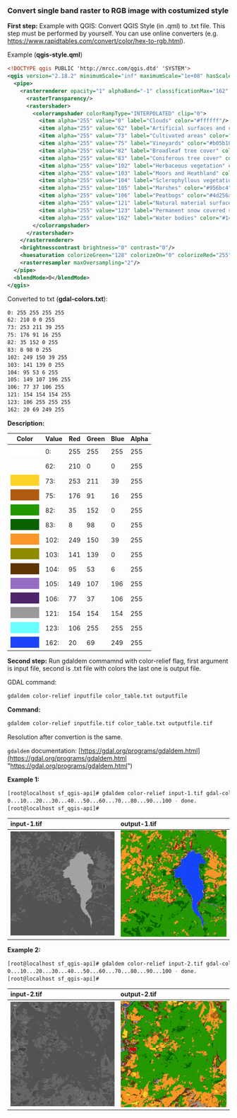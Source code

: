 ### Convert single band raster to RGB image with costumized style

**First step:**
Example with QGIS:
Convert QGIS Style (in .qml) to .txt file.
This step must be performed by yourself.
You can use online converters (e.g. https://www.rapidtables.com/convert/color/hex-to-rgb.html).

Example (**qgis-style.qml**)
```xml
<!DOCTYPE qgis PUBLIC 'http://mrcc.com/qgis.dtd' 'SYSTEM'>
<qgis version="2.18.2" minimumScale="inf" maximumScale="1e+08" hasScaleBasedVisibilityFlag="0">
  <pipe>
    <rasterrenderer opacity="1" alphaBand="-1" classificationMax="162" classificationMinMaxOrigin="CumulativeCutFullExtentEstimated" band="1" classificationMin="5" type="singlebandpseudocolor">
      <rasterTransparency/>
      <rastershader>
        <colorrampshader colorRampType="INTERPOLATED" clip="0">
          <item alpha="255" value="0" label="Clouds" color="#ffffff"/>
          <item alpha="255" value="62" label="Artificial surfaces and constructions" color="#d20000"/>
          <item alpha="255" value="73" label="Cultivated areas" color="#fdd327"/>
          <item alpha="255" value="75" label="Vineyards" color="#b05b10"/>
          <item alpha="255" value="82" label="Broadleaf tree cover" color="#239800"/>
          <item alpha="255" value="83" label="Coniferous tree cover" color="#086200"/>
          <item alpha="255" value="102" label="Herbaceous vegetation" color="#f99627"/>
          <item alpha="255" value="103" label="Moors and Heathland" color="#8d8b00"/>
          <item alpha="255" value="104" label="Sclerophyllous vegetation" color="#5f3506"/>
          <item alpha="255" value="105" label="Marshes" color="#956bc4"/>
          <item alpha="255" value="106" label="Peatbogs" color="#4d256a"/>
          <item alpha="255" value="121" label="Natural material surfaces" color="#9a9a9a"/>
          <item alpha="255" value="123" label="Permanent snow covered surfaces" color="#6affff"/>
          <item alpha="255" value="162" label="Water bodies" color="#1445f9"/>
        </colorrampshader>
      </rastershader>
    </rasterrenderer>
    <brightnesscontrast brightness="0" contrast="0"/>
    <huesaturation colorizeGreen="128" colorizeOn="0" colorizeRed="255" colorizeBlue="128" grayscaleMode="0" saturation="0" colorizeStrength="100"/>
    <rasterresampler maxOversampling="2"/>
  </pipe>
  <blendMode>0</blendMode>
</qgis>

```
Converted to txt (**gdal-colors.txt**):
```txt
0: 255 255 255 255
62: 210 0 0 255
73: 253 211 39 255
75: 176 91 16 255
82: 35 152 0 255
83: 8 98 0 255
102: 249 150 39 255
103: 141 139 0 255
104: 95 53 6 255
105: 149 107 196 255
106: 77 37 106 255
121: 154 154 154 255
123: 106 255 255 255
162: 20 69 249 255
```

**Description:**

|   Color   |   Value   |   Red   |   Green   |   Blue   |   Alpha   |
| ------------ | ------------ | ------------ | ------------ | ------------ | ------------ |
|   ![#ffffff](/qgis-style-save-as-image/img/colors/ffffff-65x25.png)   |   0:   |   255   |   255   |   255   |   255   |
|   ![#d20000](/qgis-style-save-as-image/img/colors/d20000-65x25.png)   |   62:   |   210   |   0   |   0   |   255   |
|   ![#fdd327](/qgis-style-save-as-image/img/colors/fdd327-65x25.png)   |   73:   |   253   |   211   |   39   |   255   |
|   ![#b05b10](/qgis-style-save-as-image/img/colors/b05b10-65x25.png)   |   75:   |   176   |   91   |   16   |   255   |
|   ![#239800](/qgis-style-save-as-image/img/colors/239800-65x25.png)   |   82:   |   35   |   152   |   0   |   255   |
|   ![#086200](/qgis-style-save-as-image/img/colors/086200-65x25.png)   |   83:   |   8   |   98   |   0   |   255   |
|   ![#f99627](/qgis-style-save-as-image/img/colors/f99627-65x25.png)   |   102:   |   249   |   150   |   39   |   255   |
|   ![#8d8b00](/qgis-style-save-as-image/img/colors/8d8b00-65x25.png)   |   103:   |   141   |   139   |   0   |   255   |
|   ![#5f3506](/qgis-style-save-as-image/img/colors/5f3506-65x25.png)   |   104:   |   95   |   53   |   6   |   255   |
|   ![#956bc4](/qgis-style-save-as-image/img/colors/956bc4-65x25.png)   |   105:   |   149   |   107   |   196   |   255   |
|   ![#4d256a](/qgis-style-save-as-image/img/colors/4d256a-65x25.png)   |   106:   |   77   |   37   |   106   |   255   |
|   ![#9a9a9a](/qgis-style-save-as-image/img/colors/9a9a9a-65x25.png)   |   121:   |   154   |   154   |   154   |   255   |
|   ![#6affff](/qgis-style-save-as-image/img/colors/6affff-65x25.png)   |   123:   |   106   |   255   |   255   |   255   |
|   ![#1445f9](/qgis-style-save-as-image/img/colors/1445f9-65x25.png)   |   162:   |   20   |   69   |   249   |   255   |

**Second step:**
Run gdaldem commamnd with color-relief flag, first argument is input file, second is .txt file with colors the last one is output file.

GDAL command:
```bash
gdaldem color-relief inputfile color_table.txt outputfile
```

**Command:**

```bash
gdaldem color-relief inputfile.tif color_table.txt outputfile.tif
```

Resolution after convertion is the same.

```gdaldem``` documentation:
[https://gdal.org/programs/gdaldem.html](https://gdal.org/programs/gdaldem.html "https://gdal.org/programs/gdaldem.html")

**Example 1:**
```bash
[root@localhost sf_qgis-api]# gdaldem color-relief input-1.tif gdal-colors.txt output-1.tif
0...10...20...30...40...50...60...70...80...90...100 - done.
[root@localhost sf_qgis-api]#
```
| input-1.tif | output-1.tif |
| :------------ | :------------ |
![input-1.tif](https://github.com/lazyspot/gdal-tools/blob/master/qgis-style-save-as-image/img/input-1.png) | ![output-1.tif](https://github.com/lazyspot/gdal-tools/blob/master/qgis-style-save-as-image/img/output-1.png) |

**Example 2:**
```bash
[root@localhost sf_qgis-api]# gdaldem color-relief input-2.tif gdal-colors.txt output-2.tif
0...10...20...30...40...50...60...70...80...90...100 - done.
[root@localhost sf_qgis-api]#
```
| input-2.tif | output-2.tif |
| :------------ | :------------ |
| ![input-2.tif](https://github.com/lazyspot/gdal-tools/blob/master/qgis-style-save-as-image/img/input-2.png) | ![output-2.tif](https://github.com/lazyspot/gdal-tools/blob/master/qgis-style-save-as-image/img/output-2.png) |
